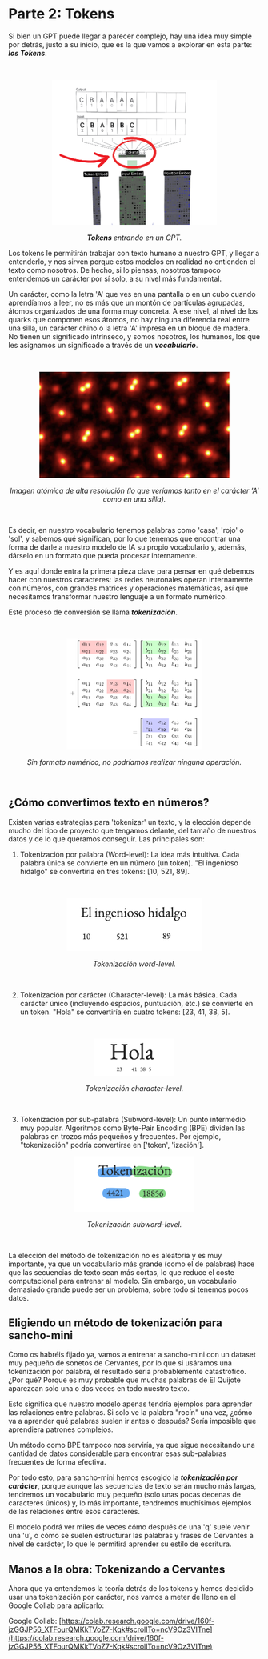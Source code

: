 # Parte 2: Tokens

Si bien un GPT puede llegar a parecer complejo, hay una idea muy simple por detrás, justo a su inicio, que es la que vamos a explorar en esta parte: ***los Tokens***.

<br>

<p align="center">
  <img src="../assets/tokens-entrada.png" width="330">
</p>
<p align="center"><i><b>Tokens </b> entrando en un GPT.</i></p>



Los tokens le permitirán trabajar con texto humano a nuestro GPT, y llegar a entenderlo, y nos sirven porque estos modelos en realidad no entienden el texto como nosotros. De hecho, si lo piensas, nosotros tampoco entendemos un carácter por sí solo, a su nivel más fundamental.

Un carácter, como la letra 'A' que ves en una pantalla o en un cubo cuando aprendíamos a leer, no es más que un montón de partículas agrupadas, átomos organizados de una forma muy concreta. A ese nivel, al nivel de los quarks que componen esos átomos, no hay ninguna diferencia real entre una silla, un carácter chino o la letra 'A' impresa en un bloque de madera. No tienen un significado intrínseco, y somos nosotros, los humanos, los que les asignamos un significado a través de un ***vocabulario***.

<br>

<p align="center">
  <img src="../assets/imagen_atomica.png" style="max-width: 380px; height: auto;">
</p>
<p align="center"><i>Imagen atómica de alta resolución (lo que veríamos tanto en el carácter 'A' como en una silla).</i></p>

<br>

Es decir, en nuestro vocabulario tenemos palabras como 'casa', 'rojo' o 'sol', y sabemos qué significan, por lo que tenemos que encontrar una forma de darle a nuestro modelo de IA su propio vocabulario y, además, dárselo en un formato que pueda procesar internamente. 

Y es aquí donde entra la primera pieza clave para pensar en qué debemos hacer con nuestros caracteres: las redes neuronales operan internamente con números, con grandes matrices y operaciones matemáticas, así que necesitamos transformar nuestro lenguaje a un formato numérico.

Este proceso de conversión se llama ***tokenización***.

<br>

<p align="center">
  <img src="../assets/operaciones.svg" style="max-width: 270px; height: auto;">
</p>
<p align="center"><i>Sin formato numérico, no podríamos realizar ninguna operación.</i></p>

<br>

## ¿Cómo convertimos texto en números?

Existen varias estrategias para 'tokenizar' un texto, y la elección depende mucho del tipo de proyecto que tengamos delante, del tamaño de nuestros datos y de lo que queramos conseguir. Las principales son:

1. Tokenización por palabra (Word-level): La idea más intuitiva. Cada palabra única se convierte en un número (un token). "El ingenioso hidalgo" se convertiría en tres tokens: [10, 521, 89].

<br>

<p align="center">
  <img src="../assets/word-level.png" style="max-width: 270px; height: auto;">
</p>
<p align="center"><i>Tokenización word-level.</i></p>

<br>

2. Tokenización por carácter (Character-level): La más básica. Cada carácter único (incluyendo espacios, puntuación, etc.) se convierte en un token. "Hola" se convertiría en cuatro tokens: [23, 41, 38, 5].

<br>

<p align="center">
  <img src="../assets/character-level.png" style="max-width: 160px; height: auto;">
</p>
<p align="center"><i>Tokenización character-level.</i></p>

<br>


3. Tokenización por sub-palabra (Subword-level): Un punto intermedio muy popular. Algoritmos como Byte-Pair Encoding (BPE) dividen las palabras en trozos más pequeños y frecuentes. Por ejemplo, "tokenización" podría convertirse en ['token', 'ización'].

<p align="center">
  <img src="../assets/subword-level.png" style="max-width: 240px; height: auto;">
</p>
<p align="center"><i>Tokenización subword-level.</i></p>

<br>

La elección del método de tokenización no es aleatoria y es muy importante, ya que un vocabulario más grande (como el de palabras) hace que las secuencias de texto sean más cortas, lo que reduce el coste computacional para entrenar al modelo. Sin embargo, un vocabulario demasiado grande puede ser un problema, sobre todo si tenemos pocos datos.

## Eligiendo un método de tokenización para sancho-mini

Como os habréis fijado ya, vamos a entrenar a sancho-mini con un dataset muy pequeño de sonetos de Cervantes, por lo que si usáramos una tokenización por palabra, el resultado sería probablemente catastrófico. ¿Por qué? Porque es muy probable que muchas palabras de El Quijote aparezcan solo una o dos veces en todo nuestro texto.


Esto significa que nuestro modelo apenas tendría ejemplos para aprender las relaciones entre palabras. Si solo ve la palabra "rocín" una vez, ¿cómo va a aprender qué palabras suelen ir antes o después? Sería imposible que aprendiera patrones complejos.


Un método como BPE tampoco nos serviría, ya que sigue necesitando una cantidad de datos considerable para encontrar esas sub-palabras frecuentes de forma efectiva.


Por todo esto, para sancho-mini hemos escogido la ***tokenización por carácter***, porque aunque las secuencias de texto serán mucho más largas, tendremos un vocabulario muy pequeño (solo unas pocas decenas de caracteres únicos) y, lo más importante, tendremos muchísimos ejemplos de las relaciones entre esos caracteres. 

El modelo podrá ver miles de veces cómo después de una 'q' suele venir una 'u', o cómo se suelen estructurar las palabras y frases de Cervantes a nivel de carácter, lo que le permitirá aprender su estilo de escritura.

## Manos a la obra: Tokenizando a Cervantes

Ahora que ya entendemos la teoría detrás de los tokens y hemos decidido usar una tokenización por carácter, nos vamos a meter de lleno en el Google Collab para aplicarlo:


Google Collab: [https://colab.research.google.com/drive/160f-jzGGJP56_XTFourQMKkTVoZ7-Kqk#scrollTo=ncV9Oz3VITne](https://colab.research.google.com/drive/160f-jzGGJP56_XTFourQMKkTVoZ7-Kqk#scrollTo=ncV9Oz3VITne)